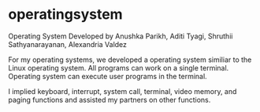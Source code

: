 # operatingsystem

Operating System
Developed by Anushka Parikh, Aditi Tyagi, Shruthii Sathyanarayanan, Alexandria Valdez

For my operating systems, we developed a operating system similiar to the Linux operating system. All programs can work on a single terminal. Operating system can execute user programs in the terminal.

I implied keyboard, interrupt, system call, terminal, video memory, and paging functions and assisted my partners on other functions.

